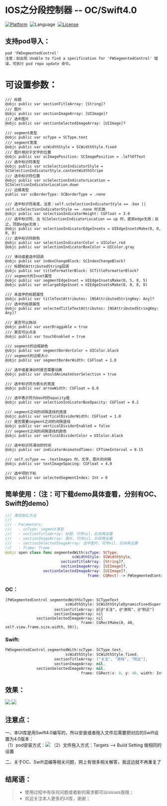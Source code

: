 # IOS之分段控制器 -- OC/Swift4.0  

[![Platform](http://img.shields.io/badge/platform-iOS-blue.svg?style=flat)](http://cocoapods.org/?q=FWSegmentedControl)&nbsp;
![Language](https://img.shields.io/badge/language-swift-orange.svg?style=flat)&nbsp;
[![License](http://img.shields.io/badge/license-MIT-green.svg?style=flat)](https://github.com/choiceyou/FWSegmentedControl/blob/master/FWSegmentedControl/LICENSE)



## 支持pod导入：

```cocoaPods
pod 'FWSegmentedControl'
注意：如出现 Unable to find a specification for 'FWSegmentedControl' 错误，可执行 pod repo update 命令。
```


# 可设置参数：
```参数
/// 标题
@objc public var sectionTitleArray: [String]?
/// 图片
@objc public var sectionImageArray: [UIImage]?
/// 选中图片
@objc public var sectionSelectedImageArray: [UIImage]?

/// segment类型
@objc public var scType = SCType.text
/// segment宽度
@objc public var scWidthStyle = SCWidthStyle.fixed
/// 图片相对于文字的位置
@objc public var scImagePosition: SCImagePosition = .leftOfText
/// 选中标识符类型
@objc public var scSelectionIndicatorStyle = SCSelectionIndicatorStyle.contentWidthStripe
/// 选中标识符位置
@objc public var scSelectionIndicatorLocation = SCSelectionIndicatorLocation.down
/// 边框类型
public var scBorderType: SCBorderType = .none

/// 选中标识符高度，注意：self.scSelectionIndicatorStyle == .box || self.scSelectionIndicatorStyle == .none 时无效
@objc public var selectionIndicatorHeight: CGFloat = 3.0
/// 选中标识符，当 SCSelectionIndicatorLocation == up 时，底部edge无效；反之，顶部edge无效；
@objc public var selectionIndicatorEdgeInsets = UIEdgeInsetsMake(0, 0, 0, 0)
/// 选中标识符颜色
@objc public var selectionIndicatorColor = UIColor.red
@objc public var selectionIndicatorBoxColor = UIColor.gray

/// 滑动或者选中回调
@objc public var indexChangeBlock: SCIndexChangeBlock?
/// 标题NSAttributedString回调
@objc public var titleFormatterBlock: SCTitleFormatterBlock?
/// segment的Inset属性
@objc public var segmentEdgeInset = UIEdgeInsetsMake(0, 5, 0, 5)
@objc public var enlargeEdgeInset = UIEdgeInsetsMake(0, 0, 0, 0)

/// 未选中的标题属性
@objc public var titleTextAttributes: [NSAttributedStringKey: Any]?
/// 选中的标题属性
@objc public var selectedTitleTextAttributes: [NSAttributedStringKey: Any]?

/// 是否可以拖动
@objc public var userDraggable = true
/// 是否可以点击
@objc public var touchEnabled = true

/// segment的边框颜色
@objc public var segmentBorderColor = UIColor.black
/// segment的边框大小
@objc public var segmentBorderWidth: CGFloat = 1.0

/// 选中或者滑动时是否需要动画
@objc public var shouldAnimateUserSelection = true

/// 选中标识符为箭头的宽度
@objc public var arrowWidth: CGFloat = 6.0

/// 选中表示符为box时的opacity值
@objc public var selectionIndicatorBoxOpacity: CGFloat = 0.2

/// segment之间的间隔竖线的宽度
@objc public var verticalDividerWidth: CGFloat = 1.0
/// 是否需要segment之间的间隔竖线
@objc public var verticalDividerEnabled = false
/// segment之间的间隔竖线的颜色
@objc public var verticalDividerColor = UIColor.black

/// 选中标识符滑动的时间
@objc public var indicatorAnimatedTimes: CFTimeInterval = 0.15

/// self.scType == .textImages 时，文字、图片的间隔
@objc public var textImageSpacing: CGFloat = 4.0

/// 选中项的下标
@objc public var selectedSegmentIndex: Int = 0
```



## 简单使用：（注：可下载demo具体查看，分别有OC、Swift的demo）

```swift
/// 类初始化方法
///
/// - Parameters:
///   - scType: segment类型
///   - sectionTitleArray: 标题，可传nil，后续再设置
///   - sectionImageArray: 图片，可传nil，后续再设置
///   - sectionSelectedImageArray: 选中图片，可传nil，后续再设置
///   - frame: frame
@objc open class func segmentedWith(scType: SCType,
                              scWidthStyle: SCWidthStyle,
                         sectionTitleArray: [String]?,
                         sectionImageArray: [UIImage]?,
                 sectionSelectedImageArray: [UIImage]?,
                                     frame: CGRect) -> FWSegmentedControl
```

### OC：
```oc
[FWSegmentedControl segmentedWithScType: SCTypeText
                           scWidthStyle: SCWidthStyleDynamicFixedSuper
                      sectionTitleArray: @[@"关注", @"游戏", @"附近"]
                      sectionImageArray: nil 
              sectionSelectedImageArray: nil
                                  frame: CGRectMake(0, 40, self.view.frame.size.width, 50)];
```


### Swift: <br>
```swift
FWSegmentedControl.segmentedWith(scType: SCType.text,
                           scWidthStyle: SCWidthStyle.fixed,
                      sectionTitleArray: ["关注", "游戏", "附近"],
                      sectionImageArray: nil,
              sectionSelectedImageArray: nil,
                                  frame: CGRect(x: 0, y: 40, width: Int(UIScreen.main.bounds.width), height: 50)) 

```



## 效果：

![](https://github.com/choiceyou/FWSegmentedControl/blob/master/%E7%A4%BA%E4%BE%8B1.gif)
![](https://github.com/choiceyou/FWSegmentedControl/blob/master/%E7%A4%BA%E4%BE%8B2.gif)



## 注意点：

一、本UI库是用Swift4.0编写的，所以安装或者拖入文件后需要把对应的Swift设置为4.0版本： <br>
（1）pod安装方式：![](https://github.com/choiceyou/FWSegmentedControl/blob/master/%E8%AE%BE%E7%BD%AE1.jpg)
（2）文件拖入方式：Targets --> Build Setting 做相同的设置

二、关于OC、Swift混编等相关问题，网上有很多相关解答，我这边就不再重复了



## 结尾语：

> * 使用过程中有任何问题或者新的需求都可以issues我哦；
> * 欢迎关注本人更多的UI库，谢谢；

